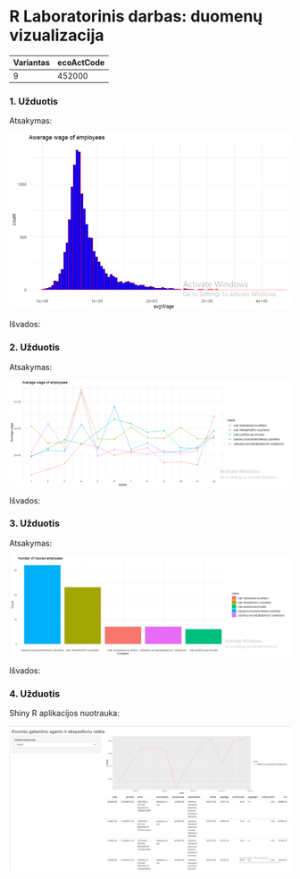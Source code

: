 # R Laboratorinis darbas: duomenų vizualizacija

| Variantas | ecoActCode |
|------------- | ------------- |
|9   | 452000 |

### 1. Užduotis

Atsakymas:

![histograma](img/1uzd.png)

Išvados:


### 2. Užduotis

Atsakymas:

![atlyginimai](img/2uzd.png)

Išvados:


### 3. Užduotis

Atsakymas:

![apdrausti](img/3uzd.png)

Išvados:


### 4. Užduotis

Shiny R aplikacijos nuotrauka:

![shiny](img/4uzd.png) 
